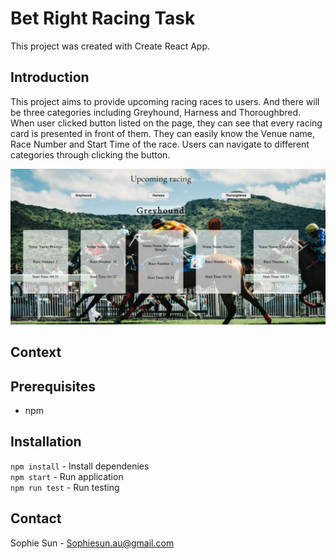 # Bet Right Racing Task
This project was created with Create React App.

## Introduction
This project aims to provide upcoming racing races to users. And there will be three categories
including Greyhound, Harness and Thoroughbred. When user clicked button listed on the page, they
can see that every racing card is presented in front of them. They can easily know the Venue name,
Race Number and Start Time of the race. Users can navigate to different categories through clicking
the button.

![Product Name Screen Shot](src/assets/Readme/PageDisplay.png)

## Context



## Prerequisites

- npm

## Installation

`npm install` - Install dependenies <br />
`npm start` - Run application <br />
`npm run test` - Run testing

## Contact

Sophie Sun - Sophiesun.au@gmail.com

